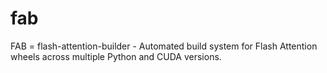 # fab
FAB = flash-attention-builder  - Automated build system for Flash Attention wheels across multiple Python and CUDA versions.
